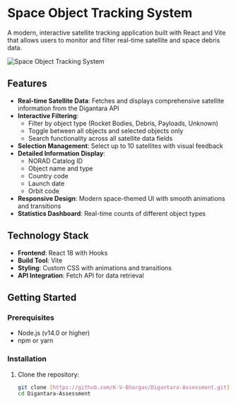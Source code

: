 # Space Object Tracking System

A modern, interactive satellite tracking application built with React and Vite that allows users to monitor and filter real-time satellite and space debris data.

![Space Object Tracking System](https://github.com/K-V-Bhargav/Digantara-Assessment/raw/main/public/screenshot.png)

## Features

- **Real-time Satellite Data**: Fetches and displays comprehensive satellite information from the Digantara API
- **Interactive Filtering**:
  - Filter by object type (Rocket Bodies, Debris, Payloads, Unknown)
  - Toggle between all objects and selected objects only
  - Search functionality across all satellite data fields
- **Selection Management**: Select up to 10 satellites with visual feedback
- **Detailed Information Display**:
  - NORAD Catalog ID
  - Object name and type
  - Country code
  - Launch date
  - Orbit code
- **Responsive Design**: Modern space-themed UI with smooth animations and transitions
- **Statistics Dashboard**: Real-time counts of different object types

## Technology Stack

- **Frontend**: React 18 with Hooks
- **Build Tool**: Vite
- **Styling**: Custom CSS with animations and transitions
- **API Integration**: Fetch API for data retrieval

## Getting Started

### Prerequisites

- Node.js (v14.0 or higher)
- npm or yarn

### Installation

1. Clone the repository:
   ```bash
   git clone [https://github.com/K-V-Bhargav/Digantara-Assessment.git](https://github.com/K-V-Bhargav/Digantara-Assessment.git)
   cd Digantara-Assessment
